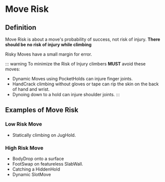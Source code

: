 # Move Risk

## Definition
Move Risk is about a move's probability of success, not risk of injury. **There should be no risk of injury while climbing**

Risky Moves have a small margin for error. 


::: warning
To minimize the Risk of Injury climbers **MUST** avoid these moves:
- Dynamic Moves using PocketHolds can injure finger joints.
- HandCrack climbing without gloves or tape can rip the skin on the back of hand and wrist.
- Dynoing down to a hold can injure shoulder joints.
:::


## Examples of Move Risk

### Low Risk Move

- Statically climbing on JugHold.

### High Risk Move

- BodyDrop onto a surface 
- FootSwap on featureless SlabWall.
- Catching a HiddenHold
- Dynamic SlotMove

